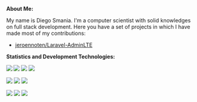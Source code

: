 <!--
**Shidersz/Shidersz** is a ✨ _special_ ✨ repository because its `README.md` (this file) appears on your GitHub profile.

Here are some ideas to get you started:

- 🔭 I’m currently working on ...
- 🌱 I’m currently learning ...
- 👯 I’m looking to collaborate on ...
- 🤔 I’m looking for help with ...
- 💬 Ask me about ...
- 📫 How to reach me: ...
- 😄 Pronouns: ...
- ⚡ Fun fact: ...
-->

__About Me:__

My name is Diego Smania. I'm a computer scientist with solid knowledges on full stack development. Here you have a set of projects in which I have made most of my contributions:

- [jeroennoten/Laravel-AdminLTE](https://github.com/jeroennoten/Laravel-AdminLTE)

__Statistics and Development Technologies:__

<!-- Add statistics using anuraghazra/github-readme-stats package -->
<img src="https://github-readme-stats.vercel.app/api?username=shidersz&show_icons=true" align="left">

<!-- Add shield badges using https://shields.io/ -->
![](https://img.shields.io/badge/OS-Linux-blue?logo=linux&logoColor=white&color=339cff&style=plastic)
![](https://img.shields.io/badge/OS-Windows-blue?logo=windows&logoColor=white&color=339cff&style=plastic)
![](https://img.shields.io/badge/DBMS-MySQL-blue?logo=mysql&logoColor=white&color=339cff&style=plastic)

![](https://img.shields.io/badge/Code-Html5-blue?logo=html5&logoColor=white&color=339cff&style=plastic)
![](https://img.shields.io/badge/Code-JavaScript-blue?logo=javascript&logoColor=white&color=339cff&style=plastic)
![](https://img.shields.io/badge/Code-PHP-blue?logo=php&logoColor=white&color=339cff&style=plastic)

![](https://img.shields.io/badge/Fwk-Laravel-blue?logo=laravel&logoColor=white&color=339cff&style=plastic)
![](https://img.shields.io/badge/Fwk-Bootstrap-blue?logo=bootstrap&logoColor=white&color=339cff&style=plastic)
![](https://img.shields.io/badge/Fwk-jQuery-blue?logo=jquery&logoColor=white&color=339cff&style=plastic)
